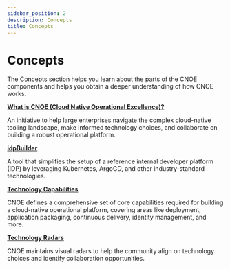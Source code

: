 ```yaml
---
sidebar_position: 2
description: Concepts
title: Concepts
---
```


# Concepts

The Concepts section helps you learn about the parts of the CNOE components and helps you obtain a deeper understanding of how CNOE works.

**[What is CNOE (Cloud Native Operational Excellence)?](./intro#what-is-cnoe)**

An initiative to help large enterprises navigate the complex cloud-native tooling landscape, make informed technology choices, and collaborate on building a robust operational platform.


**[idpBuilder](./intro#idpbuilder)** 

A tool that simplifies the setup of a reference internal developer platform (IDP) by leveraging Kubernetes, ArgoCD, and other industry-standard technologies.

**[Technology Capabilities](./intro#capabilities)** 

CNOE defines a comprehensive set of core capabilities required for building a cloud-native operational platform, covering areas like deployment, application packaging, continuous delivery, identity management, and more.

**[Technology Radars](./intro#radar)**

CNOE maintains visual radars to help the community align on technology choices and identify collaboration opportunities.